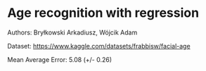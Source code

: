 # Age recognition with regression

Authors: Bryłkowski Arkadiusz, Wójcik Adam

Dataset: https://www.kaggle.com/datasets/frabbisw/facial-age

Mean Average Error:	5.08 (+/- 0.26)
